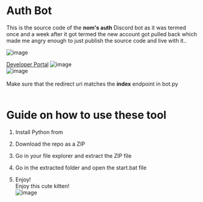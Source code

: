 # Auth Bot 
 
This is the source code of the **nom's auth** Discord bot as it was termed once and a week after it got termed the new account got pulled back which made me angry enough to just publish the source code and live with it..    
 
![image](https://i.e-z.host/t2vbfqy7.png) 

[Developer Portal](https://discord.com/developers/applications) 
![image](https://i.e-z.host/sc0348kj.png)   
![image](https://i.e-z.host/m9ugxrw3.png) 
<br>  
Make sure that the redirect uri matches the **index** endpoint in bot.py    
<br> 
   
# Guide on how to use these tool  
 
1. Install Python from 
 
2. Download the repo as a ZIP   

3. Go in your file explorer and extract the ZIP file      
 
4. Go in the extracted folder and open the start.bat file    
 
5. Enjoy!    
Enjoy this cute kitten!   
![image](https://i.e-z.host/7x11aiiw.png)     